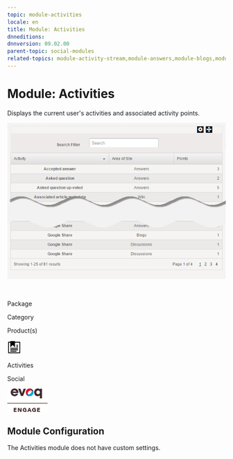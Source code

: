 ```yaml
---
topic: module-activities
locale: en
title: Module: Activities
dnneditions: 
dnnversion: 09.02.00
parent-topic: social-modules
related-topics: module-activity-stream,module-answers,module-blogs,module-challenges,module-discussions,module-group-directory,module-group-spaces,module-ideas,module-journal,module-latest-challenges,module-leaderboard,module-member-directory,module-message-center,module-my-status,module-profile-dashboard,module-social-groups,module-related-content,module-social-events,module-social-sharing,module-user-badges,module-wiki
---
```


# Module: Activities

Displays the current user's activities and associated activity points.

  

![Activities module](/images/scr-module-Activities.png)

  

 

Package

Category

Product(s)

 ![icon](/images/ico-module-activities.png) 

Activities

Social

 ![Evoq Engage](/images/ico-evoq-engage.png) 

## Module Configuration

The Activities module does not have custom settings.